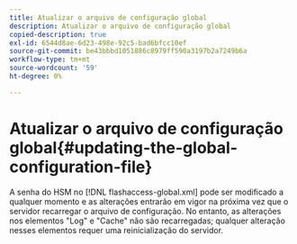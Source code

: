 ```yaml
---
title: Atualizar o arquivo de configuração global
description: Atualizar o arquivo de configuração global
copied-description: true
exl-id: 6544d8ae-6d23-498e-92c5-bad6bfcc10ef
source-git-commit: be43bbbd1051886c8979ff590a3197b2a7249b6a
workflow-type: tm+mt
source-wordcount: '59'
ht-degree: 0%

---
```


# Atualizar o arquivo de configuração global{#updating-the-global-configuration-file}

A senha do HSM no [!DNL flashaccess-global.xml] pode ser modificado a qualquer momento e as alterações entrarão em vigor na próxima vez que o servidor recarregar o arquivo de configuração. No entanto, as alterações nos elementos &quot;Log&quot; e &quot;Cache&quot; não são recarregadas; qualquer alteração nesses elementos requer uma reinicialização do servidor.
